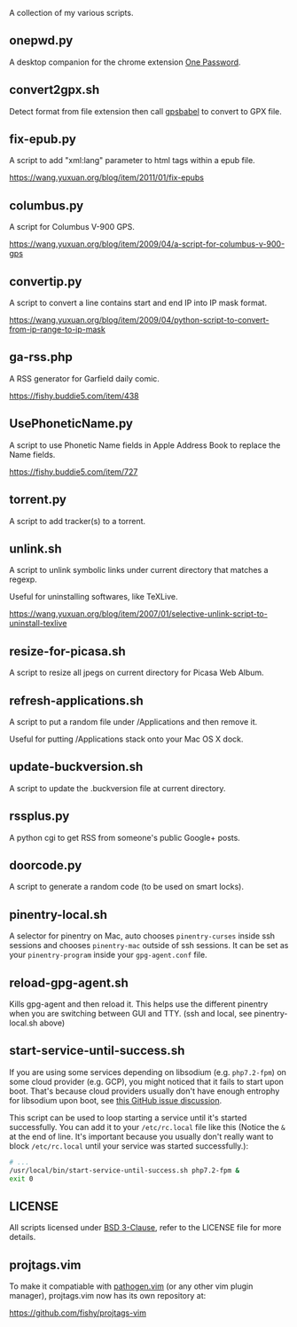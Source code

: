 A collection of my various scripts.

## onepwd.py

A desktop companion for the chrome extension
[One Password](https://chrome.google.com/webstore/detail/pahmlghhaoabdlhnkmmjbkcmdamjccjj).

## convert2gpx.sh

Detect format from file extension then call
[gpsbabel](https://www.gpsbabel.org/) to convert to GPX file.

## fix-epub.py

A script to add "xml:lang" parameter to html tags within a epub file.

https://wang.yuxuan.org/blog/item/2011/01/fix-epubs

## columbus.py

A script for Columbus V-900 GPS.

https://wang.yuxuan.org/blog/item/2009/04/a-script-for-columbus-v-900-gps

## convertip.py

A script to convert a line contains start and end IP into IP mask format. 

https://wang.yuxuan.org/blog/item/2009/04/python-script-to-convert-from-ip-range-to-ip-mask

## ga-rss.php

A RSS generator for Garfield daily comic.

https://fishy.buddie5.com/item/438

## UsePhoneticName.py

A script to use Phonetic Name fields in Apple Address Book to replace the Name fields.

https://fishy.buddie5.com/item/727

## torrent.py

A script to add tracker(s) to a torrent.

## unlink.sh

A script to unlink symbolic links under current directory that matches a regexp.

Useful for uninstalling softwares, like TeXLive.

https://wang.yuxuan.org/blog/item/2007/01/selective-unlink-script-to-uninstall-texlive

## resize-for-picasa.sh

A script to resize all jpegs on current directory for Picasa Web Album.

## refresh-applications.sh

A script to put a random file under /Applications and then remove it.

Useful for putting /Applications stack onto your Mac OS X dock.

## update-buckversion.sh

A script to update the .buckversion file at current directory.

## rssplus.py

A python cgi to get RSS from someone's public Google+ posts.

## doorcode.py

A script to generate a random code (to be used on smart locks).

## pinentry-local.sh

A selector for pinentry on Mac,
auto chooses `pinentry-curses` inside ssh sessions and chooses `pinentry-mac`
outside of ssh sessions.
It can be set as your `pinentry-program` inside your `gpg-agent.conf` file.

## reload-gpg-agent.sh

Kills gpg-agent and then reload it.
This helps use the different pinentry when you are switching between GUI and
TTY. (ssh and local, see pinentry-local.sh above)

## start-service-until-success.sh

If you are using some services depending on libsodium (e.g. `php7.2-fpm`)
on some cloud provider (e.g. GCP),
you might noticed that it fails to start upon boot.
That's because cloud providers usually don't have enough entrophy for libsodium
upon boot, see
[this GitHub issue discussion](https://github.com/jedisct1/libsodium-php/issues/94).

This script can be used to loop starting a service until it's started
successfully.
You can add it to your `/etc/rc.local` file like this
(Notice the `&` at the end of line.
It's important because you usually don't really want to block `/etc/rc.local`
until your service was started successfully.):

```sh
# ...
/usr/local/bin/start-service-until-success.sh php7.2-fpm &
exit 0
```

## LICENSE

All scripts licensed under
[BSD 3-Clause](https://opensource.org/licenses/BSD-3-Clause),
refer to the LICENSE file for more details.

## projtags.vim

To make it compatiable with
[pathogen.vim](https://github.com/tpope/vim-pathogen)
(or any other vim plugin manager), projtags.vim now has its own repository at:

https://github.com/fishy/projtags-vim
